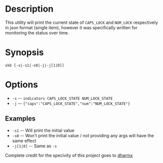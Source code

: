 # Description

This utility will print the current state of `CAPS_LOCK` and `NUM_LOCK` respectively in json format (single item), however it was specifically written for monitoring the status over time.

# Synopsis

```
xkb [-s|-s1|-s0|-j|-j[1|0]]
```

# Options

- `-s` -- `indicators CAPS_LOCK_STATE NUM_LOCK_STATE`
- `-j` -- `{"caps":"CAPS_LOCK_STATE","num":"NUM_LOCK_STATE"}`

## Examples

- `-s1` -- Will print the initial value
- `-s0` -- Won't print the initial value / not providing any args will have the same effect
- `-j[1|0]` -- Same as `-s`

Complete credit for the specivity of this project goes to [dharmx](https://github.com/dharmx)
